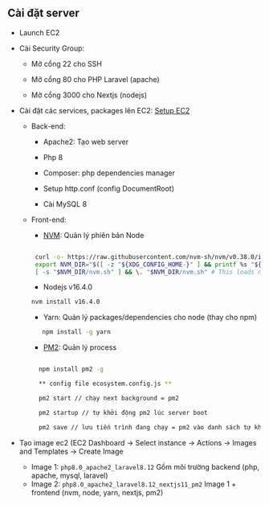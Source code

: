 
## Cài đặt server

- Launch EC2

- Cài Security Group:

  - Mở cổng 22 cho SSH

  - Mở cổng 80 cho PHP Laravel (apache)

  - Mở cổng 3000 cho Nextjs (nodejs)

- Cài đặt các services, packages lên EC2: [Setup EC2](https://docs.google.com/document/d/1zNA25JYNNsovW_Fx6xr0kXqrl1MTFH3XnDpV7u02y4c/edit)

  - Back-end:

     - Apache2: Tạo web server

     - Php 8

     - Composer: php dependencies manager

     - Setup http.conf (config DocumentRoot)

     - Cài MySQL 8

  

  - Front-end:

    - [NVM](https://github.com/nvm-sh/nvm): Quản lý phiên bản Node

     ```bash

      curl -o- https://raw.githubusercontent.com/nvm-sh/nvm/v0.38.0/install.sh | bash
      export NVM_DIR="$([ -z "${XDG_CONFIG_HOME-}" ] && printf %s "${HOME}/.nvm" || printf %s "${XDG_CONFIG_HOME}/nvm")"
      [ -s "$NVM_DIR/nvm.sh" ] && \. "$NVM_DIR/nvm.sh" # This loads nvm

    ```


       - Nodejs v16.4.0

       ```bash
      nvm install v16.4.0
    ```

    -   Yarn: Quản lý packages/dependencies cho node (thay cho npm)
    
      ```bash
         npm install -g yarn
    ```

     -   [PM2](https://pm2.keymetrics.io/): Quản lý process
    
     ```bash

       npm install pm2 -g

       ** config file ecosystem.config.js **

       pm2 start // chạy next background = pm2

       pm2 startup // tự khởi động pm2 lúc server boot

       pm2 save // lưu tiến trình đang chạy = pm2 vào danh sách tự khởi động lúc server boot
    ```

    

  
  
  
  

-   Tạo image ec2 (EC2 Dashboard -> Select instance -> Actions -> Images and Templates -> Create Image
    -   Image 1: `php8.0_apache2_laravel8.12` Gồm môi trường backend (php, apache, mysql, laravel)  
    -   Image 2: `php8.0_apache2_laravel8.12_nextjs11_pm2` Image 1 + frontend (nvm, node, yarn, nextjs, pm2)

